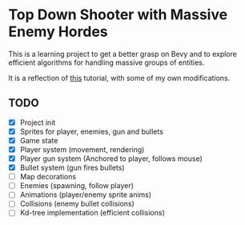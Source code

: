# Top Down Shooter with Massive Enemy Hordes

This is a learning project to get a better grasp on Bevy and to explore efficient algorithms for handling massive groups of entities.

It is a reflection of [this](https://www.youtube.com/watch?v=p8d8TKo59LU) tutorial, with some of my own modifications.

## TODO
- [x] Project init
- [x] Sprites for player, enemies, gun and bullets
- [x] Game state
- [x] Player system (movement, rendering)
- [x] Player gun system (Anchored to player, follows mouse)
- [x] Bullet system (gun fires bullets)
- [ ] Map decorations
- [ ] Enemies (spawning, follow player)
- [ ] Animations (player/enemy sprite anims)
- [ ] Collisions (enemy bullet collisions)
- [ ] Kd-tree implementation (efficient collisions)